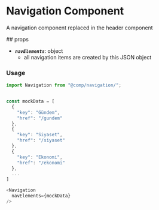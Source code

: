 # Navigation Component

A navigation component replaced in the header component

## props

- **_`navElements`_**: object
  - all navigation items are created by this JSON object

### Usage

```javascript
import Navigation from "@comp/navigation/";
```

```javascript

const mockData = [
  {
    "key": "Gündem",
    "href": "/gundem"
  },
  {
    "key": "Siyaset",
    "href": "/siyaset"
  },
  {
    "key": "Ekonomi",
    "href": "/ekonomi"
  },
  ...
]

<Navigation
  navElements={mockData}
/>
```
